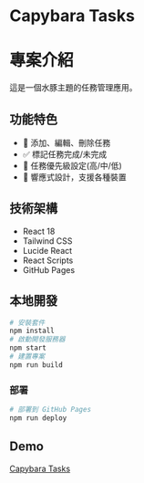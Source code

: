 # Capybara Tasks

# 專案介紹
這是一個水豚主題的任務管理應用。

## 功能特色
- 📝 添加、編輯、刪除任務
- ✅ 標記任務完成/未完成
- 🎯 任務優先級設定(高/中/低)
- 📱 響應式設計，支援各種裝置

## 技術架構
- React 18
- Tailwind CSS
- Lucide React
- React Scripts
- GitHub Pages

## 本地開發

```bash
# 安裝套件
npm install
# 啟動開發服務器
npm start
# 建置專案
npm run build
```

### 部署
```bash
# 部署到 GitHub Pages
npm run deploy
```

## Demo
[Capybara Tasks](https://estellacoding.github.io/capybara-tasks)